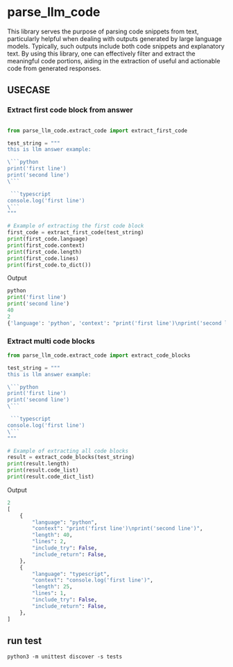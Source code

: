 # parse_llm_code

This library serves the purpose of parsing code snippets from text, particularly helpful when dealing with outputs generated by large language models. Typically, such outputs include both code snippets and explanatory text. By using this library, one can effectively filter and extract the meaningful code portions, aiding in the extraction of useful and actionable code from generated responses.

## USECASE

### Extract first code block from answer

```python

from parse_llm_code.extract_code import extract_first_code

test_string = """
this is llm answer example:

\```python
print('first line')
print('second line')
\```

 ```typescript
console.log('first line')
\```
"""

# Example of extracting the first code block
first_code = extract_first_code(test_string)
print(first_code.language)
print(first_code.context)
print(first_code.length)
print(first_code.lines)
print(first_code.to_dict())
```

Output

```python
python
print('first line')
print('second line')
40
2
{'language': 'python', 'context': "print('first line')\nprint('second line')", 'length': 40, 'lines': 2, 'include_try': False, 'include_return': False}
```

### Extract multi code blocks

```python
from parse_llm_code.extract_code import extract_code_blocks

test_string = """
this is llm answer example:

\```python
print('first line')
print('second line')
\```

 ```typescript
console.log('first line')
\```
"""

# Example of extracting all code blocks
result = extract_code_blocks(test_string)
print(result.length)
print(result.code_list)
print(result.code_dict_list)
```

Output

```python
2
[
    {
        "language": "python",
        "context": "print('first line')\nprint('second line')",
        "length": 40,
        "lines": 2,
        "include_try": False,
        "include_return": False,
    },
    {
        "language": "typescript",
        "context": "console.log('first line')",
        "length": 25,
        "lines": 1,
        "include_try": False,
        "include_return": False,
    },
]
```

## run test

`python3 -m unittest discover -s tests`
